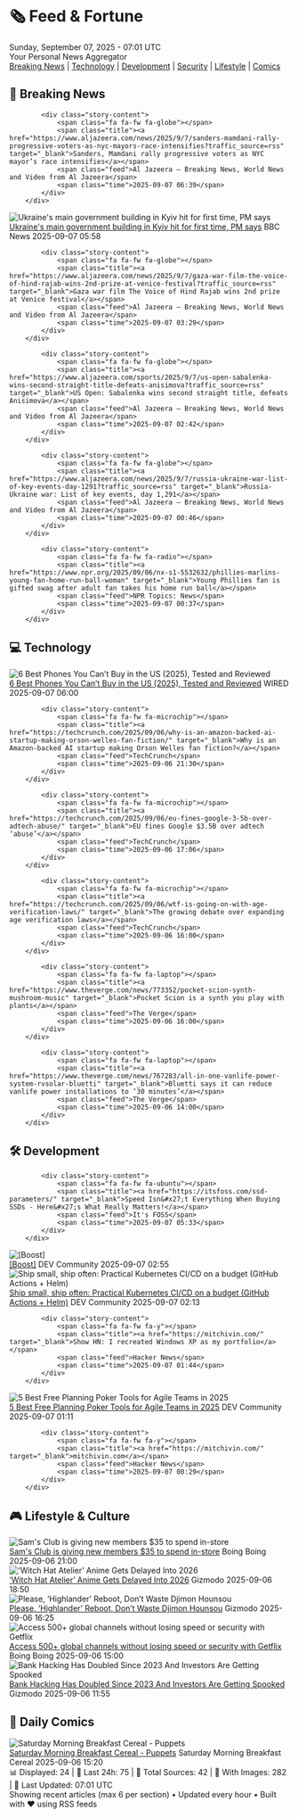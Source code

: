 <!-- Processing 54 RSS feeds at 2025-09-07 07:01:32 UTC -->
<!-- Processing: Garfield -->
<!-- Processing: Cyanide & Happiness -->
<!-- Processing: Questionable Content -->
<!-- Processing: Girl Genius -->
<!-- Processing: Dinosaur Comics -->
<!-- Processing: CNN Top Stories -->
<!-- Processing: BBC World News -->
<!-- Processing: Al Jazeera Breaking News -->
<!-- Processing: ABC News Breaking -->
<!-- Processing: TechCrunch -->
<!-- Processing: The Verge -->
<!-- Processing: Ars Technica -->
<!-- Processing: WIRED -->
<!-- Processing: Slashdot -->
<!-- Processing: Hacker News -->
<!-- Processing: StackOverflow Blog -->
<!-- Processing: It's FOSS -->
<!-- Processing: OMG! Ubuntu -->
<!-- Processing: DistroWatch -->
<!-- Processing: Linux.com -->
<!-- Processing: Ubuntu Blog -->
<!-- Processing: InfoQ -->
<!-- Processing: Martin Fowler -->
<!-- Processing: Coding Horror -->
<!-- Processing: Lifehacker -->
<!-- Processing: Boing Boing -->
<!-- Processing: Krebs on Security -->
<!-- Generated 3 new posts out of 27 feeds processed -->
<div class="newspaper-header">
    <h1 class="newspaper-title">🗞️ Feed & Fortune</h1>
    <div class="newspaper-date">Sunday, September 07, 2025 - 07:01 UTC</div>
    <div class="newspaper-subtitle">Your Personal News Aggregator</div>
</div>

<div class="newspaper-nav">
    <a href="#breaking">Breaking News</a> |
    <a href="#tech">Technology</a> |
    <a href="#dev">Development</a> |
    <a href="#security">Security</a> |
    <a href="#lifestyle">Lifestyle</a> |
    <a href="#webcomics">Comics</a>
</div>

<div class="news-section breaking-news" id="breaking">
<h2 class="section-header">🚨 Breaking News</h2>
<div class="stories-container">
<div class="story">
            
            <div class="story-content">
                <span class="fa fa-fw fa-globe"></span>
                <span class="title"><a href="https://www.aljazeera.com/news/2025/9/7/sanders-mamdani-rally-progressive-voters-as-nyc-mayors-race-intensifies?traffic_source=rss" target="_blank">Sanders, Mamdani rally progressive voters as NYC mayor’s race intensifies</a></span>
                <span class="feed">Al Jazeera – Breaking News, World News and Video from Al Jazeera</span>
                <span class="time">2025-09-07 06:39</span>
            </div>
        </div>
<div class="story">
            <img src="https://ichef.bbci.co.uk/ace/standard/240/cpsprodpb/e006/live/9d7ada90-8bae-11f0-94f7-a595856b120f.jpg" alt="Ukraine&#x27;s main government building in Kyiv hit for first time, PM says" class="story-image" loading="lazy" onerror="this.style.display='none'">
            <div class="story-content">
                <span class="fa fa-fw fa-earth-americas"></span>
                <span class="title"><a href="https://www.bbc.com/news/articles/cpq5dl5y4nlo?at_medium=RSS&at_campaign=rss" target="_blank">Ukraine&#x27;s main government building in Kyiv hit for first time, PM says</a></span>
                <span class="feed">BBC News</span>
                <span class="time">2025-09-07 05:58</span>
            </div>
        </div>
<div class="story">
            
            <div class="story-content">
                <span class="fa fa-fw fa-globe"></span>
                <span class="title"><a href="https://www.aljazeera.com/news/2025/9/7/gaza-war-film-the-voice-of-hind-rajab-wins-2nd-prize-at-venice-festival?traffic_source=rss" target="_blank">Gaza war film The Voice of Hind Rajab wins 2nd prize at Venice festival</a></span>
                <span class="feed">Al Jazeera – Breaking News, World News and Video from Al Jazeera</span>
                <span class="time">2025-09-07 03:29</span>
            </div>
        </div>
<div class="story">
            
            <div class="story-content">
                <span class="fa fa-fw fa-globe"></span>
                <span class="title"><a href="https://www.aljazeera.com/sports/2025/9/7/us-open-sabalenka-wins-second-straight-title-defeats-anisimova?traffic_source=rss" target="_blank">US Open: Sabalenka wins second straight title, defeats Anisimova</a></span>
                <span class="feed">Al Jazeera – Breaking News, World News and Video from Al Jazeera</span>
                <span class="time">2025-09-07 02:42</span>
            </div>
        </div>
<div class="story">
            
            <div class="story-content">
                <span class="fa fa-fw fa-globe"></span>
                <span class="title"><a href="https://www.aljazeera.com/news/2025/9/7/russia-ukraine-war-list-of-key-events-day-1291?traffic_source=rss" target="_blank">Russia-Ukraine war: List of key events, day 1,291</a></span>
                <span class="feed">Al Jazeera – Breaking News, World News and Video from Al Jazeera</span>
                <span class="time">2025-09-07 00:46</span>
            </div>
        </div>
<div class="story">
            
            <div class="story-content">
                <span class="fa fa-fw fa-radio"></span>
                <span class="title"><a href="https://www.npr.org/2025/09/06/nx-s1-5532632/phillies-marlins-young-fan-home-run-ball-woman" target="_blank">Young Phillies fan is gifted swag after adult fan takes his home run ball</a></span>
                <span class="feed">NPR Topics: News</span>
                <span class="time">2025-09-07 00:37</span>
            </div>
        </div>
</div>
</div>
<div class="news-section tech-news" id="tech">
<h2 class="section-header">💻 Technology</h2>
<div class="stories-container">
<div class="story">
            <img src="https://media.wired.com/photos/68bbb902f02d871ebe651fb5/master/pass/Best%20Phones%20Outside%20US%201%20SOURCE%20Simon%20Hill.jpg" alt="6 Best Phones You Can’t Buy in the US (2025), Tested and Reviewed" class="story-image" loading="lazy" onerror="this.style.display='none'">
            <div class="story-content">
                <span class="fa fa-fw fa-bolt"></span>
                <span class="title"><a href="https://www.wired.com/gallery/best-phones-you-cant-buy-in-the-united-states/" target="_blank">6 Best Phones You Can’t Buy in the US (2025), Tested and Reviewed</a></span>
                <span class="feed">WIRED</span>
                <span class="time">2025-09-07 06:00</span>
            </div>
        </div>
<div class="story">
            
            <div class="story-content">
                <span class="fa fa-fw fa-microchip"></span>
                <span class="title"><a href="https://techcrunch.com/2025/09/06/why-is-an-amazon-backed-ai-startup-making-orson-welles-fan-fiction/" target="_blank">Why is an Amazon-backed AI startup making Orson Welles fan fiction?</a></span>
                <span class="feed">TechCrunch</span>
                <span class="time">2025-09-06 21:30</span>
            </div>
        </div>
<div class="story">
            
            <div class="story-content">
                <span class="fa fa-fw fa-microchip"></span>
                <span class="title"><a href="https://techcrunch.com/2025/09/06/eu-fines-google-3-5b-over-adtech-abuse/" target="_blank">EU fines Google $3.5B over adtech ‘abuse’</a></span>
                <span class="feed">TechCrunch</span>
                <span class="time">2025-09-06 17:06</span>
            </div>
        </div>
<div class="story">
            
            <div class="story-content">
                <span class="fa fa-fw fa-microchip"></span>
                <span class="title"><a href="https://techcrunch.com/2025/09/06/wtf-is-going-on-with-age-verification-laws/" target="_blank">The growing debate over expanding age verification laws</a></span>
                <span class="feed">TechCrunch</span>
                <span class="time">2025-09-06 16:00</span>
            </div>
        </div>
<div class="story">
            
            <div class="story-content">
                <span class="fa fa-fw fa-laptop"></span>
                <span class="title"><a href="https://www.theverge.com/news/773352/pocket-scion-synth-mushroom-music" target="_blank">Pocket Scion is a synth you play with plants</a></span>
                <span class="feed">The Verge</span>
                <span class="time">2025-09-06 16:00</span>
            </div>
        </div>
<div class="story">
            
            <div class="story-content">
                <span class="fa fa-fw fa-laptop"></span>
                <span class="title"><a href="https://www.theverge.com/news/767283/all-in-one-vanlife-power-system-rvsolar-bluetti" target="_blank">Bluetti says it can reduce vanlife power installations to ‘30 minutes’</a></span>
                <span class="feed">The Verge</span>
                <span class="time">2025-09-06 14:00</span>
            </div>
        </div>
</div>
</div>
<div class="news-section dev-news" id="dev">
<h2 class="section-header">🛠️ Development</h2>
<div class="stories-container">
<div class="story">
            
            <div class="story-content">
                <span class="fa fa-fw fa-ubuntu"></span>
                <span class="title"><a href="https://itsfoss.com/ssd-parameters/" target="_blank">Speed Isn&#x27;t Everything When Buying SSDs - Here&#x27;s What Really Matters!</a></span>
                <span class="feed">It's FOSS</span>
                <span class="time">2025-09-07 05:33</span>
            </div>
        </div>
<div class="story">
            <img src="https://media2.dev.to/dynamic/image/width=800%2Cheight=%2Cfit=scale-down%2Cgravity=auto%2Cformat=auto/https%3A%2F%2Fdev-to-uploads.s3.amazonaws.com%2Fuploads%2Fuser%2Fprofile_image%2F3048938%2F24e92f7a-bcda-4167-a1fd-52dbc7eab1cd.jpg" alt="[Boost]" class="story-image" loading="lazy" onerror="this.style.display='none'">
            <div class="story-content">
                <span class="fa fa-fw fa-code"></span>
                <span class="title"><a href="https://dev.to/mahinshanazeer/-9gl" target="_blank">[Boost]</a></span>
                <span class="feed">DEV Community</span>
                <span class="time">2025-09-07 02:55</span>
            </div>
        </div>
<div class="story">
            <img src="https://media2.dev.to/dynamic/image/width=800%2Cheight=%2Cfit=scale-down%2Cgravity=auto%2Cformat=auto/https%3A%2F%2Fdev-to-uploads.s3.amazonaws.com%2Fuploads%2Farticles%2F9max8spu5ppijzxx2cwr.png" alt="Ship small, ship often: Practical Kubernetes CI/CD on a budget (GitHub Actions + Helm)" class="story-image" loading="lazy" onerror="this.style.display='none'">
            <div class="story-content">
                <span class="fa fa-fw fa-code"></span>
                <span class="title"><a href="https://dev.to/digitalpollution/ship-small-ship-often-practical-kubernetes-cicd-on-a-budget-github-actions-helm-3bnl" target="_blank">Ship small, ship often: Practical Kubernetes CI/CD on a budget (GitHub Actions + Helm)</a></span>
                <span class="feed">DEV Community</span>
                <span class="time">2025-09-07 02:13</span>
            </div>
        </div>
<div class="story">
            
            <div class="story-content">
                <span class="fa fa-fw fa-y"></span>
                <span class="title"><a href="https://mitchivin.com/" target="_blank">Show HN: I recreated Windows XP as my portfolio</a></span>
                <span class="feed">Hacker News</span>
                <span class="time">2025-09-07 01:44</span>
            </div>
        </div>
<div class="story">
            <img src="https://media2.dev.to/dynamic/image/width=800%2Cheight=%2Cfit=scale-down%2Cgravity=auto%2Cformat=auto/https%3A%2F%2Fdev-to-uploads.s3.amazonaws.com%2Fuploads%2Farticles%2F6hizjguxdyxfmcs1rfia.jpg" alt="5 Best Free Planning Poker Tools for Agile Teams in 2025" class="story-image" loading="lazy" onerror="this.style.display='none'">
            <div class="story-content">
                <span class="fa fa-fw fa-code"></span>
                <span class="title"><a href="https://dev.to/mattlewandowski93/5-best-free-planning-poker-tools-for-agile-teams-in-2025-2i02" target="_blank">5 Best Free Planning Poker Tools for Agile Teams in 2025</a></span>
                <span class="feed">DEV Community</span>
                <span class="time">2025-09-07 01:11</span>
            </div>
        </div>
<div class="story">
            
            <div class="story-content">
                <span class="fa fa-fw fa-y"></span>
                <span class="title"><a href="https://mitchivin.com/" target="_blank">mitchivin.com</a></span>
                <span class="feed">Hacker News</span>
                <span class="time">2025-09-07 00:29</span>
            </div>
        </div>
</div>
</div>
<div class="news-section lifestyle-news" id="lifestyle">
<h2 class="section-header">🎮 Lifestyle & Culture</h2>
<div class="stories-container">
<div class="story">
            <img src="https://i0.wp.com/boingboing.net/wp-content/uploads/2025/09/Sams-Club-Membership.jpg?fit=1260%2C946&amp;quality=60&amp;ssl=1" alt="Sam&#x27;s Club is giving new members $35 to spend in-store" class="story-image" loading="lazy" onerror="this.style.display='none'">
            <div class="story-content">
                <span class="fa fa-fw fa-arrow-right"></span>
                <span class="title"><a href="https://boingboing.net/2025/09/06/sams-club-is-giving-new-members-35-to-spend-in-store.html" target="_blank">Sam&#x27;s Club is giving new members $35 to spend in-store</a></span>
                <span class="feed">Boing Boing</span>
                <span class="time">2025-09-06 21:00</span>
            </div>
        </div>
<div class="story">
            <img src="https://gizmodo.com/app/uploads/2025/09/witch-hat-atelier-hed.jpg" alt="‘Witch Hat Atelier’ Anime Gets Delayed Into 2026" class="story-image" loading="lazy" onerror="this.style.display='none'">
            <div class="story-content">
                <span class="fa fa-fw fa-computer"></span>
                <span class="title"><a href="https://gizmodo.com/witch-hat-atelier-anime-gets-delayed-into-2026-2000654964" target="_blank">‘Witch Hat Atelier’ Anime Gets Delayed Into 2026</a></span>
                <span class="feed">Gizmodo</span>
                <span class="time">2025-09-06 18:50</span>
            </div>
        </div>
<div class="story">
            <img src="https://gizmodo.com/app/uploads/2025/09/djimon-hounsou-kingsman.jpg" alt="Please, ‘Highlander’ Reboot, Don’t Waste Djimon Hounsou" class="story-image" loading="lazy" onerror="this.style.display='none'">
            <div class="story-content">
                <span class="fa fa-fw fa-computer"></span>
                <span class="title"><a href="https://gizmodo.com/please-highlander-reboot-dont-waste-djimon-hounsou-2000654842" target="_blank">Please, ‘Highlander’ Reboot, Don’t Waste Djimon Hounsou</a></span>
                <span class="feed">Gizmodo</span>
                <span class="time">2025-09-06 16:25</span>
            </div>
        </div>
<div class="story">
            <img src="https://i0.wp.com/boingboing.net/wp-content/uploads/2025/09/Getflix-Smart-DNS-VPN-1.png?fit=1300%2C976&amp;quality=55&amp;ssl=1" alt="Access 500+ global channels without losing speed or security with Getflix" class="story-image" loading="lazy" onerror="this.style.display='none'">
            <div class="story-content">
                <span class="fa fa-fw fa-arrow-right"></span>
                <span class="title"><a href="https://boingboing.net/2025/09/06/access-500-global-channels-without-losing-speed-or-security-with-getflix.html" target="_blank">Access 500+ global channels without losing speed or security with Getflix</a></span>
                <span class="feed">Boing Boing</span>
                <span class="time">2025-09-06 15:00</span>
            </div>
        </div>
<div class="story">
            <img src="https://gizmodo.com/app/uploads/2025/09/banks-small.jpg" alt="Bank Hacking Has Doubled Since 2023 And Investors Are Getting Spooked" class="story-image" loading="lazy" onerror="this.style.display='none'">
            <div class="story-content">
                <span class="fa fa-fw fa-computer"></span>
                <span class="title"><a href="https://gizmodo.com/bank-hacking-cybersecurity-investors-spooked-2000653618" target="_blank">Bank Hacking Has Doubled Since 2023 And Investors Are Getting Spooked</a></span>
                <span class="feed">Gizmodo</span>
                <span class="time">2025-09-06 11:55</span>
            </div>
        </div>
</div>
</div>
<div class="news-section webcomics-section" id="webcomics">
<h2 class="section-header">🎨 Daily Comics</h2>
<div class="stories-container">
<div class="story">
            <img src="https://www.smbc-comics.com/comics/1757023159-20250906.png" alt="Saturday Morning Breakfast Cereal - Puppets" class="story-image" loading="lazy" onerror="this.style.display='none'">
            <div class="story-content">
                <span class="fa fa-fw fa-smile"></span>
                <span class="title"><a href="https://www.smbc-comics.com/comic/puppets" target="_blank">Saturday Morning Breakfast Cereal - Puppets</a></span>
                <span class="feed">Saturday Morning Breakfast Cereal</span>
                <span class="time">2025-09-06 15:20</span>
            </div>
        </div>
</div>
</div>

<div class="newspaper-footer">
    <div class="stats">
        📊 Displayed: 24 | 📅 Last 24h: 75 | 📡 Total Sources: 42 | 📸 With Images: 282 |
        🔄 Last Updated: 07:01 UTC
    </div>
    <div class="footer-note">
        Showing recent articles (max 6 per section) • Updated every hour • Built with ❤️ using RSS feeds
    </div>
</div>
